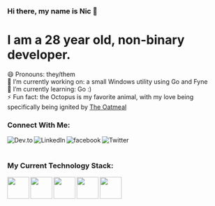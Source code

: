 ### Hi there, my name is Nic 👋

# I am a 28 year old, non-binary developer.

😄 Pronouns: they/them <br />
🔭 I’m currently working on: a small Windows utility using Go and Fyne <br />
🌱 I’m currently learning: Go :) <br />
⚡ Fun fact: the Octopus is my favorite animal, with my love being specifically being ignited by [The Oatmeal](https://theoatmeal.com/story/octopus)

### Connect With Me:

[<img align="left" alt="Dev.to" src="https://img.shields.io/badge/DEV.TO-%230A0A0A.svg?&style=for-the-badge&logo=dev.to&logoColor=white" />][blog]
[<img align="left" alt="LinkedIn" src="https://img.shields.io/badge/linkedin-%230077B5.svg?&style=for-the-badge&logo=linkedin&logoColor=white" />][linkedin]
[<img align="left" alt="facebook" src="https://img.shields.io/badge/facebook-%231877F2.svg?&style=for-the-badge&logo=facebook&logoColor=white" />][facebook]
[<img align="left" alt="Twitter" src="https://img.shields.io/twitter/follow/nicdotrs?color=fff&style=for-the-badge" />][twitter]

<br />
<br />

### My Current Technology Stack:

<img style="color:#fff" align="left" alt="React" width="50px" src="https://simpleicons.org/icons/react.svg" />
<img style="color:#fff" align="left" alt="TypeScript" width="50px" src="https://simpleicons.org/icons/typescript.svg" />
<img style="color:#fff" align="left" alt="Go" width="50px" src="https://simpleicons.org/icons/go.svg" />
<img style="color:#fff" align="left" alt="Digital Ocean" width="50px" src="https://simpleicons.org/icons/digitalocean.svg" />
<img style="color:#fff" align="left" alt="Linode" width="50px" src="https://simpleicons.org/icons/linode.svg" />

[blog]: https://dev.to/nicfitzgerald
[linkedin]: https://linkedin.com/in/nicfitzgerald/
[facebook]: https://www.facebook.com/nicfitzgerald378/
[twitter]: https://twitter.com/nicdotrs

<!--
**nicfitzgerald/nicfitzgerald** is a ✨ _special_ ✨ repository because its `README.md` (this file) appears on your GitHub profile.

Here are some ideas to get you started:

- 🔭 I’m currently working on ...
- 🌱 I’m currently learning ...
- 👯 I’m looking to collaborate on ...
- 🤔 I’m looking for help with ...
- 💬 Ask me about ...
- 📫 How to reach me: ...
- 😄 Pronouns: ...
- ⚡ Fun fact: ...
-->
